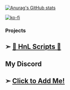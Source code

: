 [![Anurag's GitHub stats](https://github-readme-stats.vercel.app/api?username=Hajdenko)](https://github.com/anuraghazra/github-readme-stats) 

[![ko-fi](https://ko-fi.com/img/githubbutton_sm.svg)](https://ko-fi.com/hajden)

### Projects
## ➣ [👑 HnL Scripts 👑](https://discord.gg/jFvcCEWb6w) ##

## My Discord

## ➣ [Click to Add Me!](https://discord.gg/GWXgU3Ym)
